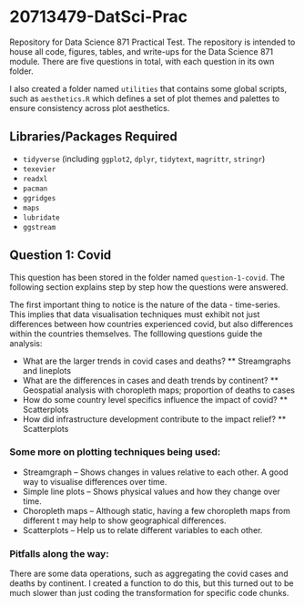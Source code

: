 # 20713479-DatSci-Prac
Repository for Data Science 871 Practical Test. The repository is intended to house all code, figures, tables, and write-ups for the Data Science 871 module. There are five questions in total, with each question in its own folder.

I also created a folder named `utilities` that contains some global scripts, such as `aesthetics.R` which defines a set of plot themes and palettes to ensure consistency across plot aesthetics.

##  Libraries/Packages Required
* `tidyverse` (including `ggplot2`, `dplyr`, `tidytext`, `magrittr`, `stringr`)
* `texevier`
* `readxl`
* `pacman`
* `ggridges`
* `maps`
* `lubridate`
* `ggstream`

##  Question 1: Covid
This question has been stored in the folder named `question-1-covid`. The following section explains step by step how the questions were answered.

The first important thing to notice is the nature of the data - time-series. This implies that data visualisation techniques must exhibit not just differences between how countries experienced covid, but also differences within the countries themselves. The folllowing questions guide the analysis:
* What are the larger trends in covid cases and deaths?
**  Streamgraphs and lineplots
* What are the differences in cases and death trends by continent?
**  Geospatial analysis with choropleth maps; proportion of deaths to cases
* How do some country level specifics influence the impact of covid?
**  Scatterplots
* How did infrastructure development contribute to the impact relief?
**  Scatterplots


### Some more on plotting techniques being used:
* Streamgraph – Shows changes in values relative to each other. A good way to visualise differences over time.
* Simple line plots – Shows physical values and how they change over time.
* Choropleth maps – Although static, having a few choropleth maps from different t may help to show geographical differences.
* Scatterplots – Help us to relate different variables to each other.

### Pitfalls along the way:
There are some data operations, such as aggregating the covid cases and deaths by continent. I created a function to do this, but this turned out to be much slower than just coding the transformation for specific code chunks.
